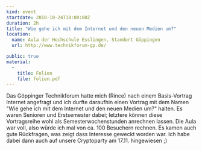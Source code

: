 ```yaml
---
kind: event
startdate: 2018-10-24T18:00:00Z
duration: 2h
title: "Wie gehe ich mit dem Internet und den neuen Medien um?"
location:
  name: Aula der Hochschule Esslingen, Standort Göppingen
  url: http://www.technikforum-gp.de/

public: true
material:
  -
    title: Folien
    file: folien.pdf
---
```

Das Göppinger Technikforum hatte mich (Rince) nach einem
Basis-Vortrag Internet angefragt und ich durfte daraufhin
einen Vortrag mit dem Namen "Wie gehe ich mit dem Internet und den neuen Medien um?" halten.
Es waren Senioren und Erstsemester dabei; letztere können diese
Vortragsreihe wohl als Semesterwochenstunden anrechnen lassen. Die
Aula war voll, also würde ich mal von ca. 100 Besuchern rechnen. Es
kamen auch gute Rückfragen, was zeigt dass Interesse geweckt worden
war. Ich habe dabei dann auch auf unsere Cryptoparty am 17.11.
hingewiesen ;)
